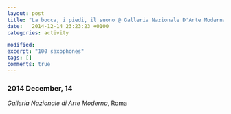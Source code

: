 ```yaml
---
layout: post
title: "La bocca, i piedi, il suono @ Galleria Nazionale D'Arte Moderna - Rome"
date:   2014-12-14 23:23:23 +0100
categories: activity

modified:
excerpt: "100 saxophones"
tags: []
comments: true
---
```


### 2014 December, 14

*Galleria Nazionale di Arte Moderna*, Roma
